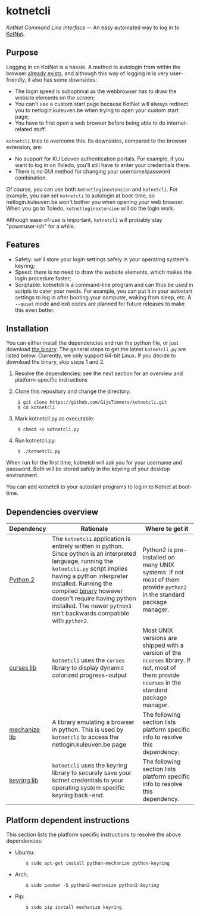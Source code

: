 # kotnetcli

*KotNet Command Line Interface* -- An easy automated way to log in to
[KotNet](https://admin.kuleuven.be/icts/english/kotnet).

## Purpose

Logging in on KotNet is a hassle. A method to autologin from within the
browser
[already exists](https://code.google.com/p/kotnetloginextension/),
and although this way of logging in is very user-friendly, it also has
some downsides:

- The login speed is suboptimal as the webbrowser has to draw the 
website elements on the screen;
- You can't use a custom start page because KotNet will always redirect
you to netlogin.kuleuven.be when trying to open your custom start page;
- You have to first open a web browser before being able to do internet-
related stuff.

`kotnetcli` tries to overcome this. Its downsides, compared to the 
browser extension, are:

- No support for KU Leuven authentication portals. For example, if you
want to log in on Toledo, you'll still have to enter your credentials
there.
- There is no GUI method for changing your username/password
combination.

Of course, you can use both `kotnetloginextension` and `kotnetcli`. For
example, you can set `kotnetcli` to autologin at boot-time, so 
netlogin.kuleuven.be won't bother you when opening your web browser. 
When you go to Toledo, `kotnetloginextension` will do the login work.

Although ease-of-use is important, `kotnetcli` will probably stay
"poweruser-ish" for a while.

## Features

- Safety: we'll store your login settings safely in your operating
system's keyring;
- Speed: there is no need to draw the website elements, which makes the
login procedure faster;
- Scriptable: kotnetcli is a command-line program and can thus be used
in scripts to cater your needs. For example, you can put it in your
autostart settings to log in after booting your computer, waking from
sleep, etc. A `--quiet` mode and exit codes are planned for future
releases to make this even better.

## Installation

You can either install the dependencies and run the python file, or just
download
[the binary](https://github.com/GijsTimmers/kotnetcli/releases/latest).
The general steps to get the latest `kotnetcli.py` are listed below.
Currently, we only support 64-bit Linux. If you decide to download the
binary, skip steps 1 and 2.

1. Resolve the dependencies: see the next section for an overview and
platform-specific instructions
        
2. Clone this repository and change the directory:

        $ git clone https://github.com/GijsTimmers/kotnetcli.git
        $ cd kotnetcli
        
3. Mark kotnetcli.py as executable:

        $ chmod +x kotnetcli.py
        
4. Run kotnetcli.py:

        $ ./kotnetcli.py

When run for the first time, kotnetcli will ask you for your username
and password. Both will be stored safely in the keyring of your desktop
environment.

You can add kotnetcli to your autostart programs to log in to Kotnet
at boot-time.

## Dependencies overview

| Dependency | Rationale | Where to get it|
|------------|-----------|--------------|
| [Python 2](https://www.python.org) | The `kotnetcli` application is entirely written in python.  Since python is an interpreted language, running the `kotnetcli.py` script implies having a python interpreter installed. Running the compiled [binary](https://github.com/GijsTimmers/kotnetcli/releases/latest) however doesn't require having python installed. The newer `python3` isn't backwards compatible with `python2`. | Python2 is pre-installed on many UNIX systems. If not most of them provide `python2` in the standard package manager.|
| [curses lib](https://docs.python.org/2/library/curses.html) | `kotnetcli` uses the `curses` library to display dynamic colorized progress-output  | Most UNIX versions are shipped with a version of the `ncurses` library. If not, most of them provide `ncurses` in the standard package manager. |
| [mechanize lib](https://pypi.python.org/pypi/mechanize/) | A library emulating a browser in python. This is used by `kotnetcli` to access the netlogin.kuleuven.be page | The following section lists platform specific info to resolve this dependency.|
| [keyring lib](https://pypi.python.org/pypi/keyring) | `kotnetcli` uses the keyring library to securely save your kotnet credentials to your operating system specific keyring back-end. | The following section lists platform specific info to resolve this dependency.|

## Platform dependent instructions
This section lists the platform specific instructions to resolve the above dependencies:

  - Ubuntu:
  
            $ sudo apt-get install python-mechanize python-keyring
        
  - Arch:
  
            $ sudo pacman -S python2-mechanize python2-keyring
        
  - Pip:
  
            $ sudo pip install mechanize keyring
